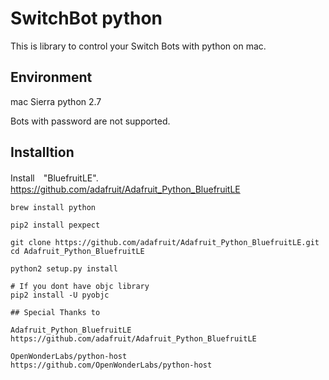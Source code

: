 # SwitchBot python
This is library to control your Switch Bots with python on mac.

## Environment
mac Sierra
python 2.7

Bots with password are not supported.

## Installtion
Install　"BluefruitLE".
https://github.com/adafruit/Adafruit_Python_BluefruitLE

```
brew install python

pip2 install pexpect

git clone https://github.com/adafruit/Adafruit_Python_BluefruitLE.git
cd Adafruit_Python_BluefruitLE

python2 setup.py install

# If you dont have objc library
pip2 install -U pyobjc

## Special Thanks to

Adafruit_Python_BluefruitLE
https://github.com/adafruit/Adafruit_Python_BluefruitLE

OpenWonderLabs/python-host
https://github.com/OpenWonderLabs/python-host


